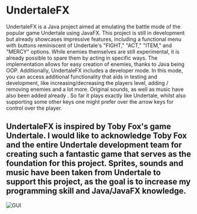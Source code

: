 # UndertaleFX

UndertaleFX is a Java project aimed at emulating the battle mode of the popular game Undertale using JavaFX. This project is still in development but already showcases impressive features, including a functional menu with buttons reminiscent of Undertale's "FIGHT," "ACT," "ITEM," and "MERCY" options. 
While enemies themselves are still experimental, it is already possible to spare them by acting in specific ways. The implementation allows for easy creation of enemies, thanks to Java being OOP.
Additionally, UndertaleFX includes a developer mode. In this mode, you can access additional functionality that aids in testing and development, like increasing/decreasing the players level, adding / removing enemies and a lot more.
Original sounds, as well as music have also been added already . So far it plays exactly like Undertale, whilst also supporting some other keys one might prefer over the arrow keys for control over the player.

## UndertaleFX is inspired by Toby Fox's game Undertale. I would like to acknowledge Toby Fox and the entire Undertale development team for creating such a fantastic game that serves as the foundation for this project. Sprites, sounds and music have been taken from Undertale to support this project, as the goal is to increase my programming skill and Java/JavaFX knowledge.

 ![GUI]([https://user-images.githubusercontent.com/62566066/217592080-036c7401-7aef-4340-82f4-af4ae78d042f.png](https://github.com/S1thK3nny/UndertaleFX/blob/master/src/main/resources/images/Splash.png))
